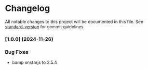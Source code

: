 # Changelog

All notable changes to this project will be documented in this file. See [standard-version](https://github.com/conventional-changelog/standard-version) for commit guidelines.

### [1.0.0] (2024-11-26)


### Bug Fixes

* bump onstarjs to 2.5.4
